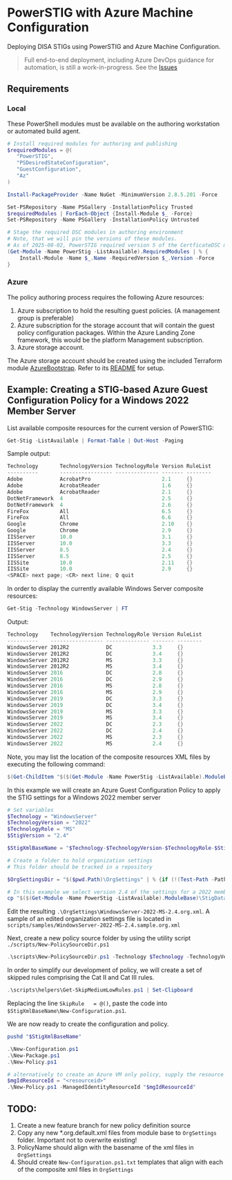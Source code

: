 # PowerSTIG with Azure Machine Configuration

Deploying DISA STIGs using PowerSTIG and Azure Machine Configuration.

> Full end-to-end deployment, including Azure DevOps guidance for automation, is still a work-in-progress. See the [Issues](./issues)

## Requirements

### Local

These PowerShell modules must be available on the authoring workstation or automated build agent.

```PowerShell
# Install required modules for authoring and publishing
$requiredModules = @(
   "PowerSTIG",
   "PSDesiredStateConfiguration",
   "GuestConfiguration",
   "Az"
)

Install-PackageProvider -Name NuGet -MinimumVersion 2.8.5.201 -Force

Set-PSRepository -Name PSGallery -InstallationPolicy Trusted
$requiredModules | ForEach-Object {Install-Module $_ -Force}
Set-PSRepository -Name PSGallery -InstallationPolicy Untrusted
```

```PowerShell
# Stage the required DSC modules in authoring environment
# Note, that we will pin the versions of these modules.
# As of 2025-08-02, PowerSTIG required version 5 of the CertficateDSC module.
(Get-Module -Name PowerStig -ListAvailable).RequiredModules | % {
    Install-Module -Name $_.Name -RequiredVersion $_.Version -Force
}
```

### Azure

The policy authoring process requires the following Azure resources:

1. Azure subscription to hold the resulting guest policies.
(A management group is preferable)
2. Azure subscription for the storage account that will contain the guest policy configuration packages.
Within the Azure Landing Zone framework, this would be the platform Management subscription.
3. Azure storage account.

The Azure storage account should be created using the included Terraform module [AzureBootstrap](./AzureBootstrap/).
Refer to its [README](./AzureBootstrap/README.md) for setup.

## Example: Creating a STIG-based Azure Guest Configuration Policy for a Windows 2022 Member Server

List available composite resources for the current version of PowerSTIG:

```PowerShell
Get-Stig -ListAvailable | Format-Table | Out-Host -Paging
```

Sample output:

```Powershell
Technology       TechnologyVersion TechnologyRole Version RuleList
----------       ----------------- -------------- ------- --------
Adobe            AcrobatPro                       2.1     {}
Adobe            AcrobatReader                    1.6     {}
Adobe            AcrobatReader                    2.1     {}
DotNetFramework  4                                2.5     {}
DotNetFramework  4                                2.6     {}
FireFox          All                              6.5     {}
FireFox          All                              6.6     {}
Google           Chrome                           2.10    {}
Google           Chrome                           2.9     {}
IISServer        10.0                             3.1     {}
IISServer        10.0                             3.3     {}
IISServer        8.5                              2.4     {}
IISServer        8.5                              2.5     {}
IISSite          10.0                             2.11    {}
IISSite          10.0                             2.9     {}
<SPACE> next page; <CR> next line; Q quit
```

In order to display the currently available Windows Server composite resources:

```PowerShell
Get-Stig -Technology WindowsServer | FT
```

Output:

```PowerShell
Technology    TechnologyVersion TechnologyRole Version RuleList
----------    ----------------- -------------- ------- --------
WindowsServer 2012R2            DC             3.3     {}
WindowsServer 2012R2            DC             3.4     {}
WindowsServer 2012R2            MS             3.3     {}
WindowsServer 2012R2            MS             3.4     {}
WindowsServer 2016              DC             2.8     {}
WindowsServer 2016              DC             2.9     {}
WindowsServer 2016              MS             2.8     {}
WindowsServer 2016              MS             2.9     {}
WindowsServer 2019              DC             3.3     {}      
WindowsServer 2019              DC             3.4     {}
WindowsServer 2019              MS             3.3     {}      
WindowsServer 2019              MS             3.4     {}
WindowsServer 2022              DC             2.3     {}
WindowsServer 2022              DC             2.4     {}
WindowsServer 2022              MS             2.3     {}
WindowsServer 2022              MS             2.4     {}
```

Note, you may list the location of the composite resources XML files by executing the following command:

```PowerShell
$(Get-ChildItem "$($(Get-Module -Name PowerStig -ListAvailable).ModuleBase)\StigData\Processed"  -Filter "*.org.default.xml").FullName
```

In this example we will create an Azure Guest Configuration Policy to apply the STIG settings for a Windows 2022 member server

```PowerShell
# Set variables
$Technology = "WindowsServer"
$TechnologyVersion = "2022"
$TechnologyRole = "MS"
$StigVersion = "2.4"

$StigXmlBaseName = "$Technology-$TechnologyVersion-$TechnologyRole-$StigVersion"

# Create a folder to hold organization settings
# This folder should be tracked in a repository

$OrgSettingsDir = "$($pwd.Path)\OrgSettings" | % {if (!(Test-Path -Path "$_")) {New-Item -Type Directory -Path "$_"} else {Get-Item -Path "$_"}}

# In this example we select version 2.4 of the settings for a 2022 member server
cp "$($(Get-Module -Name PowerStig -ListAvailable).ModuleBase)\StigData\Processed\$StigXmlBaseName.org.default.xml" "$($OrgSettingsDir.FullName)\$StigXmlBaseName.org.xml"

```

Edit the resulting `.\OrgSettings\WindowsServer-2022-MS-2.4.org.xml`.
A sample of an edited organization settings file is located in `scripts/samples/WindowsServer-2022-MS-2.4.sample.org.xml`

Next, create a new policy source folder by using the utility script `./scripts/New-PolicySourceDir.ps1`

```PowerShell
.\scripts\New-PolicySourceDir.ps1 -Technology $Technology -TechnologyVersion $TechnologyVersion -TechnologyRole $TechnologyRole -StigVersion $StigVersion
```

In order to simplify our development of policy, we will create a set of skipped rules comprising the Cat II and Cat III rules.

```PowerShell
.\scripts\helpers\Get-SkipMediumLowRules.ps1 | Set-Clipboard
```

Replacing the line `SkipRule   = @()`, paste the code into `$StigXmlBaseName\New-Configuration.ps1`.

We are now ready to create the configuration and policy.

```PowerShell
pushd "$StigXmlBaseName"

.\New-Configuration.ps1
.\New-Package.ps1
.\New-Policy.ps1

# alternatively to create an Azure VM only policy, supply the resource id of the user assigned managed identity created by the bootstrap
$mgIdResourceId = "<resourceid>"
.\New-Policy.ps1 -ManagedIdentityResourceId "$mgIdResourceId"

```

## TODO:

1. Create a new feature branch for new policy definition source
2. Copy any new *.org.default.xml files from module base to `OrgSettings` folder. Important not to overwrite existing!
3. PolicyName should align with the basename of the xml files in `OrgSettings`
5. Should create `New-Configuration.ps1.txt` templates that align with each of the composite xml files in `OrgSettings`
